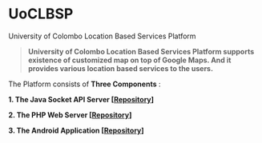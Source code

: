 # UoCLBSP

University of Colombo Location Based Services Platform

> **University of Colombo Location Based Services Platform supports existence of customized map on top of Google Maps. And it provides various location based services to the users.**

The Platform consists of **Three Components** :

**1. The Java Socket API Server [[Repository](https://github.com/PasinduPriyashan/UoCLBSP-MapServer)]**

**2. The PHP Web Server [[Repository](https://github.com/PasinduPriyashan/UoCLBSP-WebServer)]**

**3. The Android Application [[Repository](https://github.com/PasinduPriyashan/UoCLBSP-Android)]**
